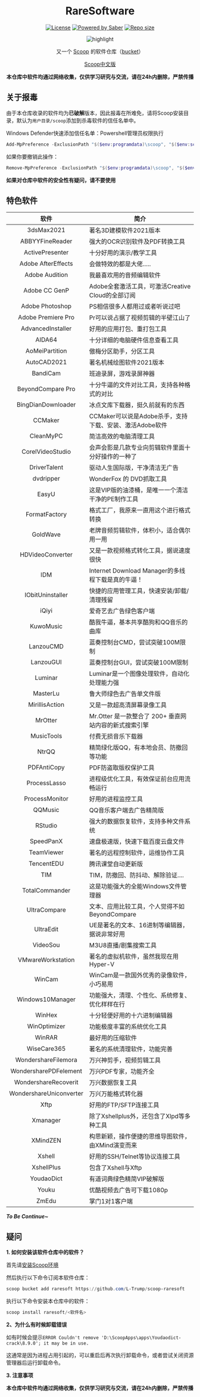 <div align="center">
    <h1 align="center">RareSoftware</h1>
    <p align="center">
        <a href="https://github.com/h404bi/dorado/blob/master/LICENSE"><img src="https://img.shields.io/github/license/l-trump/scoop-raresoft.svg?style=flat-square" alt="License"></a>
        <a href="https://www.microsoft.com/en-us/windows"><img src="https://img.shields.io/badge/Target-Windows%2010-0067B8.svg?style=flat-square" alt="Powered by Saber" /></a>
        <a href="https://github.com/l-trump/scoop-raresoft"><img src="https://img.shields.io/github/repo-size/l-trump/scoop-raresoft.svg?style=flat-square" alt="Repo size"></a>
    </p>
    <p align="center"><img align="center" src="https://xqhma.oss-cn-hangzhou.aliyuncs.com/image/raresoftware.gif" alt="highlight" /></p>
    <p align="center">
        又一个 <a href="https://github.com/lukesampson/scoop">Scoop</a> 的软件仓库（<a href="https://github.com/lukesampson/scoop/wiki/Buckets">bucket</a>）
    </p>
    <p align="center">
        <a href="https://github.com/L-Trump/Scoop-CHS">Scoop中文版</a>
    </p>
    <p align="center">
        <strong>本仓库中软件均通过网络收集，仅供学习研究与交流，请在24h内删除，严禁传播</strong>
    </p>
</div>


关于报毒
-----

由于本仓库收录的软件均为**已破解**版本，因此报毒在所难免，请将Scoop安装目录，默认为`用户目录/scoop`添加到杀毒软件的信任名单中。

Windows Defender快速添加信任名单：Powershell管理员权限执行

```powershell
Add-MpPreference -ExclusionPath "$($env:programdata)\scoop", "$($env:scoop)"
```

如果你要撤销此操作：

```powershell
Remove-MpPreference -ExclusionPath "$($env:programdata)\scoop", "$($env:scoop)"
```

**如果对仓库中软件的安全性有疑问，请不要使用**

特色软件
------------

| 软件 | 简介 |
|:--------:|-------------|
| 3dsMax2021 | 著名3D建模软件2021版本 |
| ABBYYFineReader | 强大的OCR识别软件及PDF转换工具 |
| ActivePresenter | 十分好用的演示/教学工具 |
| Adobe AfterEffects | 会做特效的都是大佬..... |
| Adobe Audition | 我最喜欢用的音频编辑软件 |
| Adobe CC GenP | Adobe全套激活工具，可激活Creative Cloud的全部订阅 |
| Adobe Photoshop | PS相信很多人都用过或者听说过吧 |
| Adobe Premiere Pro | Pr可以说占据了视频剪辑的半壁江山了 |
| AdvancedInstaller | 好用的应用打包、重打包工具 |
| AIDA64 | 十分详细的电脑硬件信息查看工具 |
| AoMeiPartition | 傲梅分区助手，分区工具 |
| AutoCAD2021 | 著名机械绘图软件2021版本 |
| BandiCam | 班迪录屏，游戏录屏神器 |
| BeyondCompare Pro| 十分牛逼的文件对比工具，支持各种格式的对比 |
| BingDianDownloader | 冰点文库下载器，挺久前就有的东西 |
| CCMaker | CCMaker可以说是Adobe杀手，支持下载、安装、激活Adobe软件 |
| CleanMyPC | 简洁高效的电脑清理工具 |
| CorelVideoStudio| 会声会影是几款专业向剪辑软件里面十分好操作的一种了 |
| DriverTalent | 驱动人生国际版，干净清洁无广告 |
| dvdripper | WonderFox 的 DVD抓取工具 |
| EasyU | 这是VIP版的油漆桶，是唯一一个清洁干净的PE制作工具 |
| FormatFactory | 格式工厂，我原来一直用这个进行格式转换 |
| GoldWave | 老牌音频剪辑软件，体积小，适合偶尔用一用 |
| HDVideoConverter | 又是一款视频格式转化工具，据说速度很快 |
| IDM | Internet Download Manager的多线程下载是真的牛逼！|
| IObitUninstaller | 快捷的应用管理工具，快速安装/卸载/清理残留 |
| iQiyi | 爱奇艺去广告绿色客户端 |
| KuwoMusic | 酷我牛逼，基本共享酷狗和QQ音乐的曲库 |
| LanzouCMD | 蓝奏控制台CMD，尝试突破100M限制 |
| LanzouGUI | 蓝奏控制台GUI，尝试突破100M限制 |
| Luminar | Luminar是一个图像处理软件，自动化处理能力强 |
| MasterLu | 鲁大师绿色去广告单文件版 |
| MirillisAction | 又是一款超高清屏幕录像工具 |
| MrOtter | Mr.Otter 是一款整合了 200+ 垂直网站内容的新式搜索引擎 |
| MusicTools | 付费无损音乐下载器 |
| NtrQQ | 精简绿化版QQ，有本地会员、防撤回等功能 |
| PDFAntiCopy | PDF防盗取版权保护工具 |
| ProcessLasso | 进程级优化工具，有效保证前台应用流畅运行 |
| ProcessMonitor | 好用的进程监控工具 |
| QQMusic | QQ音乐客户端去广告精简版 |
| RStudio | 强大的数据恢复软件，支持多种文件系统 |
| SpeedPanX | 速盘极速版，快速下载百度云盘文件 |
| TeamViewer | 著名的远程控制软件，运维协作工具 |
| TencentEDU | 腾讯课堂自动更新版 |
| TIM | TIM，防撤回、防抖动、解除验证.... |
| TotalCommander | 这是功能强大的全能Windows文件管理器 |
| UltraCompare | 文本、应用比较工具，个人觉得不如BeyondCompare |
| UltraEdit | UE是著名的文本、16进制等编辑器，据说非常好用 |
| VideoSou | M3U8直播/剧集搜索工具 |
| VMwareWorkstation | 著名的虚拟机软件，虽然我现在用Hyper-V |
| WinCam | WinCam是一款国外优秀的录像软件，小巧易用 |
| Windows10Manager | 功能强大，清理、个性化、系统修复、优化样样在行    |
| WinHex | 十分轻便好用的十六进制编辑器 |
| WinOptimizer | 功能极度丰富的系统优化工具 |
| WinRAR | 最好用的压缩软件 |
| WiseCare365 | 著名的系统清理软件，功能完善 |
| WondershareFilemora | 万兴神剪手，视频剪辑工具 |
| WondersharePDFelement| 万兴PDF专家，功能齐全 |
| WondershareRecoverit | 万兴数据恢复工具 |
| WondershareUniconverter | 万兴万能格式转化器 |
| Xftp | 好用的FTP/SFTP连接工具 |
| Xmanager | 除了Xshellplus外，还包含了Xlpd等多种工具 |
| XMindZEN | 构思新颖，操作便捷的思维导图软件，由XMind演变而来 |
| Xshell | 好用的SSH/Telnet等协议连接工具 |
| XshellPlus | 包含了Xshell与Xftp |
| YoudaoDict | 有道词典绿色精简VIP破解版 |
| Youku | 优酷视频去广告可下载1080p |
| ZmEdu | 掌门1对1客户端 |

***To Be Continue~***

疑问
-----

**1. 如何安装该软件仓库中的软件？**

首先请[安装Scoop环境](https://blog.xqh.ma/_posts/2020-03-09-Windows%E5%8C%85%E7%AE%A1%E7%90%86%E5%99%A8-Scoop%E7%9A%84%E5%AE%89%E8%A3%85%E4%B8%8E%E4%BD%BF%E7%94%A8&%E5%B8%B8%E7%94%A8%E8%BD%AF%E4%BB%B6%E6%8E%A8%E8%8D%90/)

然后执行以下命令订阅本软件仓库：

``` powershell
scoop bucket add raresoft https://github.com/L-Trump/scoop-raresoft
```

执行以下命令安装本仓库中的软件：

``` powershell
scoop install raresoft/<软件名>
```

**2、为什么有时候卸载错误**

如有时候会提示```ERROR Couldn't remove 'D:\ScoopApps\apps\Youdaodict-crack\8.9.0'; it may be in use.```

这通常是因为进程占用引起的，可以重启后再次执行卸载命令，或者尝试关闭资源管理器后运行卸载命令。

**3. 注意事项**

**本仓库中软件均通过网络收集，仅供学习研究与交流，请在24h内删除，严禁传播**
